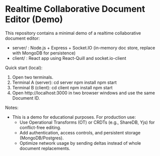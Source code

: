 # Realtime Collaborative Document Editor (Demo)

This repository contains a minimal demo of a realtime collaborative document editor:
- server/ : Node.js + Express + Socket.IO (in-memory doc store, replace with MongoDB for persistence)
- client/ : React app using React-Quill and socket.io-client

Quick start (local):
1. Open two terminals.
2. Terminal A (server):
   cd server
   npm install
   npm start
3. Terminal B (client):
   cd client
   npm install
   npm start
4. Open http://localhost:3000 in two browser windows and use the same Document ID.

Notes:
- This is a demo for educational purposes. For production use:
  - Use Operational Transforms (OT) or CRDTs (e.g., ShareDB, Yjs) for conflict-free editing.
  - Add authentication, access controls, and persistent storage (MongoDB/Postgres).
  - Optimize network usage by sending deltas instead of whole document replacements.
